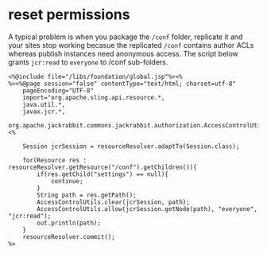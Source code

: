 # reset permissions

A typical problem is when you package the `/conf` folder, replicate it and your sites stop working becasue the replicated `/conf` contains author ACLs whereas publish instances need anonymous access.
The script below grants `jcr:read` to `everyone` to /conf sub-folders.

```
<%@include file="/libs/foundation/global.jsp"%><%
%><%@page session="false" contentType="text/html; charset=utf-8" 
	pageEncoding="UTF-8"
    import="org.apache.sling.api.resource.*,
    java.util.*,
    javax.jcr.*,
    org.apache.jackrabbit.commons.jackrabbit.authorization.AccessControlUtils"%><%

    Session jcrSession = resourceResolver.adaptTo(Session.class);
    
    for(Resource res : resourceResolver.getResource("/conf").getChildren()){
        if(res.getChild("settings") == null){
            continue;
        }
        String path = res.getPath();
        AccessControlUtils.clear(jcrSession, path);
        AccessControlUtils.allow(jcrSession.getNode(path), "everyone", "jcr:read");
        out.println(path);
    }
    resourceResolver.commit();
%>
```

